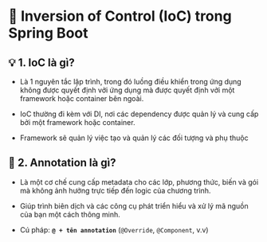 # 🌱 Inversion of Control (IoC) trong Spring Boot

## **💡 1. IoC là gì?**

- Là 1 nguyên tắc lập trình, trong đó luồng điều khiển trong ứng dụng không được quyết định vởi ứng dụng mà được quyết định vởi một framework hoặc container bên ngoài.

- IoC thường đi kèm với DI, nơi các dependency được quản lý và cung cấp bởi một framework hoặc container.

- Framework sẽ quản lý việc tạo và quản lý các đối tượng và phụ thuộc

## **🌿 2. Annotation là gì?**

- Là một cơ chế cung cấp metadata cho các lớp, phương thức, biến và gói mà không ảnh hưởng trực tiếp đến logic của chương trình.

- Giúp trình biên dịch và các công cụ phát triển hiểu và xử lý mã nguồn của bạn một cách thông minh.

- Cú pháp: **`@ + tên annotation`** (`@Override`, `@Component`, v.v)

